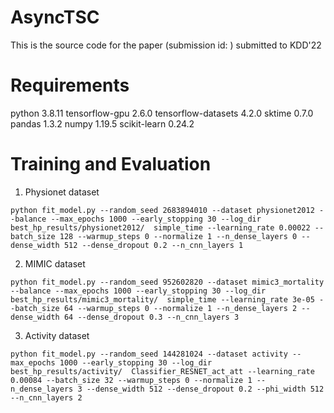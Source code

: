 # AsyncTSC
This is the source code for the paper (submission id: ) submitted to KDD'22

# Requirements
python                    3.8.11
tensorflow-gpu            2.6.0
tensorflow-datasets       4.2.0
sktime                    0.7.0
pandas                    1.3.2
numpy                     1.19.5
scikit-learn              0.24.2

# Training and Evaluation
1. Physionet dataset

```
python fit_model.py --random_seed 2683894010 --dataset physionet2012 --balance --max_epochs 1000 --early_stopping 30 --log_dir best_hp_results/physionet2012/  simple_time --learning_rate 0.00022 --batch_size 128 --warmup_steps 0 --normalize 1 --n_dense_layers 0 --dense_width 512 --dense_dropout 0.2 --n_cnn_layers 1
```

2. MIMIC dataset

```
python fit_model.py --random_seed 952602820 --dataset mimic3_mortality --balance --max_epochs 1000 --early_stopping 30 --log_dir best_hp_results/mimic3_mortality/  simple_time --learning_rate 3e-05 --batch_size 64 --warmup_steps 0 --normalize 1 --n_dense_layers 2 --dense_width 64 --dense_dropout 0.3 --n_cnn_layers 3
```

3. Activity dataset

```
python fit_model.py --random_seed 144281024 --dataset activity --max_epochs 1000 --early_stopping 30 --log_dir best_hp_results/activity/  Classifier_RESNET_act_att --learning_rate 0.00084 --batch_size 32 --warmup_steps 0 --normalize 1 --n_dense_layers 3 --dense_width 512 --dense_dropout 0.2 --phi_width 512 --n_cnn_layers 2
```
